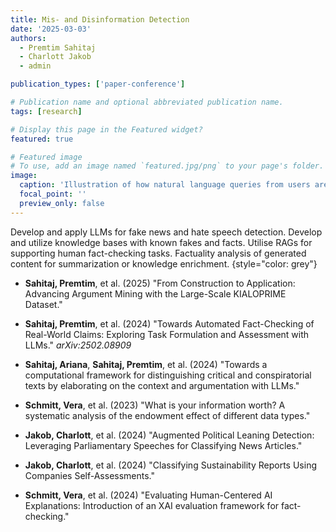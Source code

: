 ```yaml
---
title: Mis- and Disinformation Detection
date: '2025-03-03'
authors:
  - Premtim Sahitaj
  - Charlott Jakob
  - admin

publication_types: ['paper-conference']

# Publication name and optional abbreviated publication name.
tags: [research]

# Display this page in the Featured widget?
featured: true

# Featured image
# To use, add an image named `featured.jpg/png` to your page's folder.
image:
  caption: 'Illustration of how natural language queries from users are parsed into executable operations'
  focal_point: ''
  preview_only: false
---
```


Develop and apply LLMs for fake news and hate speech detection.
Develop and utilize knowledge bases with known fakes and facts.
Utilise RAGs for supporting human fact-checking tasks.
Factuality analysis of generated content for summarization or knowledge enrichment.
{style="color: grey"}

<!--keep-->
<!--three-->
<!--blank lines-->

- **Sahitaj, Premtim**, et al. (2025) "From Construction to Application: Advancing Argument Mining with the Large-Scale KIALOPRIME Dataset."

- **Sahitaj, Premtim**, et al. (2024) "Towards Automated Fact-Checking of Real-World Claims: Exploring Task Formulation and Assessment with LLMs." *arXiv:2502.08909*

- **Sahitaj, Ariana**, **Sahitaj, Premtim**, et al. (2024) "Towards a computational framework for distinguishing critical and conspiratorial texts by elaborating on the context and argumentation with LLMs."

- **Schmitt, Vera**, et al. (2023) "What is your information worth? A systematic analysis of the endowment effect of different data types."

- **Jakob, Charlott**, et al. (2024) "Augmented Political Leaning Detection: Leveraging Parliamentary Speeches for Classifying News Articles."

- **Jakob, Charlott**, et al. (2024) "Classifying Sustainability Reports Using Companies Self-Assessments."

- **Schmitt, Vera**, et al. (2024) "Evaluating Human-Centered AI Explanations: Introduction of an XAI evaluation framework for fact-checking."